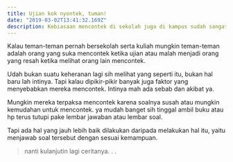 ```yaml
---
title: Ujian kok nyontek, tuman!
date: "2019-03-02T13:41:32.169Z"
description: Kebiasaan mencontek di sekolah juga di kampus sudah sangat sering saya temui, dan inilah keresahan saya.
---
```


Kalau teman-teman pernah bersekolah serta kuliah mungkin teman-teman adalah orang yang suka mencontek ketika ujian atau malah menjadi orang yang resah ketika melihat orang lain mencontek. 

Udah bukan suatu keheranan lagi sih melihat yang seperti itu, bukan hal baru lah intinya. Tapi kalau dipikir-pikir banyak juga faktor yang menyebabkan mereka mencontek. Intinya mah ada sebab dan akibat ya. 

Mungkin mereka terpaksa mencontek karena soalnya susah atau mungkin kemudahan untuk mencontek. ya mudah banget sih tinggal ambil buku atau hp terus tutupi pake lembar jawaban atau lembar soal. 

Tapi ada hal yang jauh lebih baik dilakukan daripada melakukan hal itu, yaitu menjawab soal tersebut dengan sesuai kemampuan. 

>nanti kulanjutin lagi ceritanya. . . 



